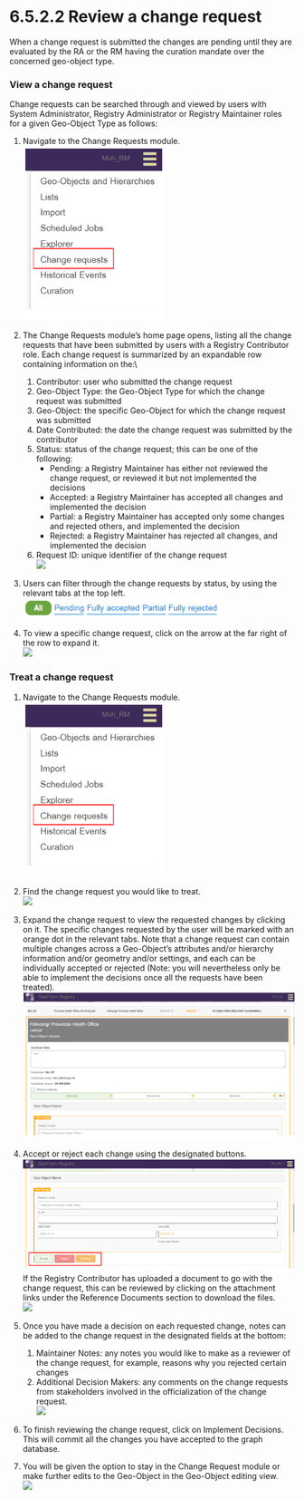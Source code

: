 # 6.5.2.2 Review a change request

When a change request is submitted the changes are pending until they are evaluated by the RA or the RM having the curation mandate over the concerned geo-object type.

### View a change request

Change requests can be searched through and viewed by users with System Administrator, Registry Administrator or Registry Maintainer roles for a given Geo-Object Type as follows:

1. Navigate to the Change Requests module.\
   ![](<../../../../../.gitbook/assets/image (21).png>)
2. The Change Requests module’s home page opens, listing all the change requests that have been submitted by users with a Registry Contributor role. Each change request is summarized by an expandable row containing information on the:\

   1. Contributor: user who submitted the change request&#x20;
   2. Geo-Object Type: the Geo-Object Type for which the change request was submitted&#x20;
   3. Geo-Object: the specific Geo-Object for which the change request was submitted&#x20;
   4. Date Contributed: the date the change request was submitted by the contributor&#x20;
   5. Status: status of the change request; this can be one of the following:
      * Pending: a Registry Maintainer has either not reviewed the change request, or reviewed it but not implemented the decisions&#x20;
      * Accepted: a Registry Maintainer has accepted all changes and implemented the decision&#x20;
      * Partial: a Registry Maintainer has accepted only some changes and rejected others, and implemented the decision&#x20;
      * Rejected: a Registry Maintainer has rejected all changes, and implemented the decision
   6. Request ID: unique identifier of the change request\
      ![](https://lh4.googleusercontent.com/rkn4JmTflkah5yXmNtHBck8LMAQYDYq63Edh5pCHFREvoofQjgJV9PgVWBjkuTh5Ea5F\_FZbqDsLO3KijwR6QkXNIWqOm0CCPmV4ds-twwhWFIsiZHl2ORkUjyW3ZEUppM8xPhnWfFw3kI2TVlEC95yH501AWM5VBLLQSviCNo0o4PVoMYNs7NlvXA)
3. Users can filter through the change requests by status, by using the relevant tabs at the top left.\
   ![](<../../../../../.gitbook/assets/image (51).png>)
4. To view a specific change request, click on the arrow at the far right of the row to expand it.\
   ![](https://lh4.googleusercontent.com/XCxYmm7Qs\_bCuDZJ05zhq\_PUOXcNKQL0XtVb3g-nwOv\_5Crl53279QeKGzFr9nNRW5Tc0mrycaWqdMMHaGqOqyRf6GFPyLnV8AxBl3NWjEdfeQFZDTJwy9t6tqklGSajvfR9qjGOFR1hVvPRyLgoOaONAFwGv2sWraCwMphJqoKWB6Pz06lsgh8gng)

### Treat a change request

1. Navigate to the Change Requests module.\
   ![](<../../../../../.gitbook/assets/image (21).png>)
2. Find the change request you would like to treat.\
   ![](https://lh4.googleusercontent.com/rkn4JmTflkah5yXmNtHBck8LMAQYDYq63Edh5pCHFREvoofQjgJV9PgVWBjkuTh5Ea5F\_FZbqDsLO3KijwR6QkXNIWqOm0CCPmV4ds-twwhWFIsiZHl2ORkUjyW3ZEUppM8xPhnWfFw3kI2TVlEC95yH501AWM5VBLLQSviCNo0o4PVoMYNs7NlvXA)
3. Expand the change request to view the requested changes by clicking on it. The specific changes requested by the user will be marked with an orange dot in the relevant tabs. Note that a change request can contain multiple changes across a Geo-Object’s attributes and/or hierarchy information and/or geometry and/or settings, and each can be individually accepted or rejected (Note: you will nevertheless only be able to implement the decisions once all the requests have been treated).\
   ![](<../../../../../.gitbook/assets/image (1).png>)
4. Accept or reject each change using the designated buttons.\
   ![](<../../../../../.gitbook/assets/image (53).png>)\
   If the Registry Contributor has uploaded a document to go with the change request, this can be reviewed by clicking on the attachment links under the Reference Documents section to download the files.\
   ![](https://lh6.googleusercontent.com/AHqDMGaSemYFilV1Hb5hjMT4Zd-vf\_bY168k-K9sI\_\_wLyTYXwgO3IiQnlfsxTndfJwisPUoQMhcBWu6r5KQswDmNfb4gk8M0nJa5E1DmxhzJQtm99Okky27Wbio39JOWSkYncmuZkwQdUhUT\_1x7nEzv3JRJ5u4eWNGRrwHY\_ccmtHPxqVmHICveQ)
5.  Once you have made a decision on each requested change, notes can be added to the change request in the designated fields at the bottom:



    1. Maintainer Notes: any notes you would like to make as a reviewer of the change request, for example, reasons why you rejected certain changes&#x20;
    2. Additional Decision Makers: any comments on the change requests from stakeholders involved in the officialization of the change request.\
       ![](https://lh6.googleusercontent.com/P9oJb8TNiCJ3DhsY3wnGiXYy1enFAMrMUzu0BnfgcCylwZWuwB9vCUN7L9luA\_WCDzjZiTnnoXMDK0jQocDeghr8cNwbEcE52hNKQeKNoqjBDkeWI\_ozbnnfNd-2UYNvVPlUPm2a-C5cAWo4iQLcm3w\_82IQ-yH0Nn5wmMwAfC--Nkv3At0lrm1qJg)
6. To finish reviewing the change request, click on Implement Decisions. This will commit all the changes you have accepted to the graph database.
7. You will be given the option to stay in the Change Request module or make further edits to the Geo-Object in the Geo-Object editing view.\
   ![](https://lh3.googleusercontent.com/ZaqpUTtx4E5AcFbkq6ni\_coGSOhof5ShmRhOZ2KbDrdQhoVlRKhb39RRnaoJkFfrZVMRX7XPv6osaNaCdg0FOVh2LKoDYKN5qjnu7-YlKAJvog2e8a2u\_qN3goSWBGAYNFwbdJnCch2idNkTB1PsMKW5g6cwx5346V9BArRCcKzfdQDYUermgYHqZw)
